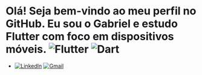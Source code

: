 # Olá! Seja bem-vindo ao meu perfil no GitHub. Eu sou o Gabriel e estudo Flutter com foco em dispositivos móveis. ![Flutter](https://img.shields.io/badge/Flutter-%2302569B.svg?style=for-the-badge&logo=Flutter&logoColor=white) ![Dart](https://img.shields.io/badge/dart-%230175C2.svg?style=for-the-badge&logo=dart&logoColor=white)

- [![LinkedIn](https://img.shields.io/badge/linkedin-%230077B5.svg?style=for-the-badge&logo=linkedin&logoColor=white)](https://www.linkedin.com/in/gabrielcairesdev/ "![LinkedIn](https://img.shields.io/badge/linkedin-%230077B5.svg?style=for-the-badge&logo=linkedin&logoColor=white)") 
[![Gmail](https://img.shields.io/badge/Gmail-D14836?style=for-the-badge&logo=gmail&logoColor=white)](mailto:gabriel.araujo.caires@gmail.com "![Gmail](https://img.shields.io/badge/Gmail-D14836?style=for-the-badge&logo=gmail&logoColor=white)")
  

<!--
**GabrielCairesDev/GabrielCairesDev** is a ✨ _special_ ✨ repository because its `README.md` (this file) appears on your GitHub profile.

Here are some ideas to get you started:

- 🔭 I’m currently working on ...
- 🌱 I’m currently learning ...
- 👯 I’m looking to collaborate on ...
- 🤔 I’m looking for help with ...
- 💬 Ask me about ...
- 📫 How to reach me: ...
- 😄 Pronouns: ...
- ⚡ Fun fact: ...
-->
